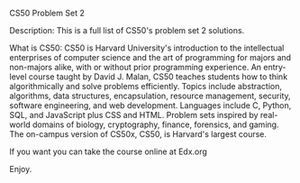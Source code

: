CS50 Problem Set 2

Description: This is a full list of CS50's problem set 2 solutions.

What is CS50: CS50 is Harvard University's introduction to the intellectual enterprises of computer science and the art of programming for majors and non-majors alike, with or without prior programming experience. An entry-level course taught by David J. Malan, CS50 teaches students how to think algorithmically and solve problems efficiently. Topics include abstraction, algorithms, data structures, encapsulation, resource management, security, software engineering, and web development. Languages include C, Python, SQL, and JavaScript plus CSS and HTML. Problem sets inspired by real-world domains of biology, cryptography, finance, forensics, and gaming. The on-campus version of CS50x, CS50, is Harvard's largest course.

If you want you can take the course online at Edx.org

Enjoy.